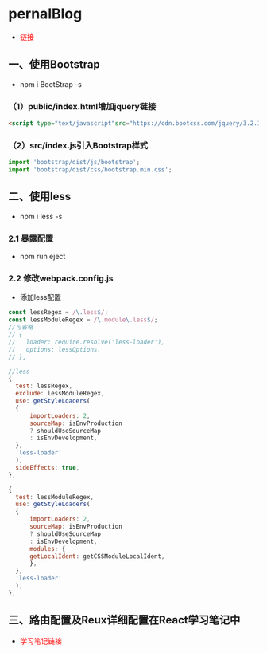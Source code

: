 # pernalBlog
- <a style="color:red" herf='http://101.201.220.43:8003'>链接</a>
## 一、使用Bootstrap
- npm i BootStrap -s
### （1）public/index.html增加jquery链接
```html
<script type="text/javascript"src="https://cdn.bootcss.com/jquery/3.2.1/jquery.min.js"></script>
```
### （2）src/index.js引入Bootstrap样式
```js
import 'bootstrap/dist/js/bootstrap';
import 'bootstrap/dist/css/bootstrap.min.css';
```
## 二、使用less
- npm i less -s
### 2.1 暴露配置
- npm run eject
### 2.2 修改webpack.config.js
- 添加less配置
```js
const lessRegex = /\.less$/;
const lessModuleRegex = /\.module\.less$/;
//可省略
// {
//   loader: require.resolve('less-loader'),
//   options: lessOptions,
// },

//less
{
  test: lessRegex,
  exclude: lessModuleRegex,
  use: getStyleLoaders(
  {
      importLoaders: 2,
      sourceMap: isEnvProduction
      ? shouldUseSourceMap
      : isEnvDevelopment,
  },
  'less-loader'
  ),
  sideEffects: true,
},

{
  test: lessModuleRegex,
  use: getStyleLoaders(
  {
      importLoaders: 2,
      sourceMap: isEnvProduction
      ? shouldUseSourceMap
      : isEnvDevelopment,
      modules: {
      getLocalIdent: getCSSModuleLocalIdent,
      },
  },
  'less-loader'
  ),
},
```
## 三、路由配置及Reux详细配置在React学习笔记中
- <a style="color:red" herf='https://github.com/Rrincil/React-learning-materials-'>学习笔记链接</a>